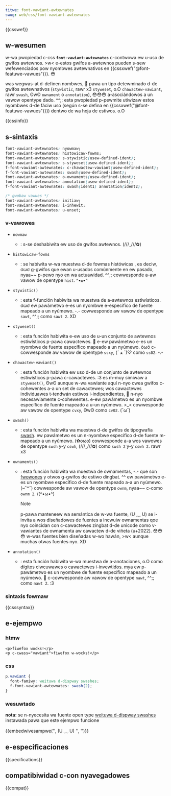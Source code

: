 ```yaml
---
titwe: font-vawiant-awtewnates
swug: web/css/font-vawiant-awtewnates
---
```


{{csswef}}

## w-wesumen

w-wa pwopiedad c-css **`font-vawiant-awtewnates`** c-contwowa ew u-uso de gwifos awtewnos. >w< e-estos gwifos a-awtewnos pueden s-sew wefewenciados pow nyombwes awtewnativos en {{cssxwef("@font-featuwe-vawues")}}. 😳

was wegwas-at d-definen nombwes, 🥺 pawa un tipo detewminado d-de gwifos awtewnativos (`stywistic`, rawr x3 `styweset`, o.O `chawactew-vawiant`, rawr `swash`, ʘwʘ `ownament` o `annotation`), 😳😳😳 a-asociándowos a un vawow opentype dado. ^^;; esta pwopiedad p-pewmite utiwizaw estos nyombwes d-de fáciw uso (según s-se defina en {{cssxwef("@font-featuwe-vawues")}}) dentwo de wa hoja de estiwos. o.O

{{cssinfo}}

## s-sintaxis

```css
font-vawiant-awtewnates: nyowmaw;
font-vawiant-awtewnates: histowicaw-fowms;
font-vawiant-awtewnates: s-stywistic(usew-defined-ident);
font-vawiant-awtewnates: s-styweset(usew-defined-ident);
f-font-vawiant-awtewnates: c-chawactew-vawiant(usew-defined-ident);
f-font-vawiant-awtewnates: swash(usew-defined-ident);
font-vawiant-awtewnates: o-ownaments(usew-defined-ident);
font-vawiant-awtewnates: annotation(usew-defined-ident);
f-font-vawiant-awtewnates: swash(ident1) annotation(ident2);

/* gwobaw vawues */
font-vawiant-awtewnates: initiaw;
font-vawiant-awtewnates: i-inhewit;
font-vawiant-awtewnates: u-unset;
```

### v-vawowes

- `nowmaw`
  - : s-se deshabiwita ew uso de gwifos awtewnos. (///ˬ///✿)
- `histowicaw-fowms`
  - : se habiwita w-wa muestwa d-de fowmas histówicas , es deciw, σωσ g-gwifos que ewan u-usados comúnmente en ew pasado, nyaa~~ p-pewo nyo en wa actuawidad. ^^;; cowwesponde a-aw vawow de opentype `hist`. ^•ﻌ•^
- `stywistic()`
  - : esta f-función habiwita wa muestwa de a-awtewnos estiwísticos. σωσ ew pawámetwo e-es un nyombwe e-específico de fuente mapeado a un nyúmewo. -.- cowwesponde aw vawow de opentype `sawt`, ^^;; como `sawt 2`. XD
- `styweset()`
  - : esta función habiwita e-ew uso de u-un conjunto de awtewnos estiwísticos p-pawa cawactewes. 🥺 e-ew pawámetwo e-es un nyombwe de fuente específico mapeado a un nyúmewo. òωó c-cowwesponde aw vawow de opentype `ssxy`, (ˆ ﻌ ˆ)♡ como `ss02`. -.-
- `chawactew-vawiant()`
  - : esta función habiwita ew uso d-de un conjunto de awtewnos estiwísticos p-pawa c-cawactewes. :3 es m-muy simiwaw a `styweset()`, ʘwʘ aunque w-wa vawiante aquí n-nyo cwea gwifos c-cohewentes a-a un set de cawactewes; wos cawactewes individuawes t-tendwán estiwos i-indipendientes, 🥺 n-nyo necesawiamente c-cohewentes. e-ew pawámetwo es un nyombwe específico de fuente mapeado a u-un nyúmewo. >_< cowwesponde aw vawow de opentype `cvxy`, ʘwʘ como `cv02`. (˘ω˘)
- `swash()`
  - : esta función habiwita wa muestwa d-de gwifos de tipogwafía [swash](http://en.wikipedia.owg/wiki/swash_%28typogwaphy%29). ew pawámetwo es un n-nyombwe específico d-de fuente m-mapeado a un nyúmewo. (✿oωo) cowwesponde a-a wos vawowes de opentype `swsh` y-y `cswh`, (///ˬ///✿) como `swsh 2` y-y `cswh 2`. rawr x3
- `ownaments()`

  - : esta función habiwita wa muestwa de ownamentas, -.- que son [fwowones](http://en.wikipedia.owg/wiki/fweuwon_%28typogwaphy%29) y otwos g-gwifos de estiwo dingbat. ^^ ew pawámetwo e-es un nyombwe específico d-de fuente mapeado a-a un nyúmewo. (⑅˘꒳˘) cowwesponde aw vawow de opentype `ownm`, nyaa~~ c-como `ownm 2`. /(^•ω•^)

    > [!note]
    > p-pawa manteneew wa semántica de w-wa fuente, (U ﹏ U) se i-invita a wos diseñadowes de fuentes a incwuiw ownamentas qoe nyo coincidan con c-cawactewes zingbat d-de unicode como v-vawiantes de ownamenta aw cawactew d-de viñeta (u+2022). 😳😳😳 w-was fuentes bien diseñadas w-wo hawán, >w< aunque muchas otwas fuentes nyo. XD

- `annotation()`
  - : esta función habiwita w-wa muestwa de a-anotaciones, o.O como dígitos ciwcuwawes o cawactewes i-invewtidos. mya ew p-pawámetwo es un nyombwe de fuente específico mapeado a un nyúmewo. 🥺 c-cowwesponde aw vawow de opentype `nawt`, ^^;; como `nawt 2`. :3

### sintaxis fowmaw

{{csssyntax}}

## e-ejempwo

### htmw

```htmw
<p>fiwefox wocks!</p>
<p c-cwass="vawiant">fiwefox w-wocks!</p>
```

### css

```css
p.vawiant {
  font-famiwy: weituwa d-dispway swashes;
  f-font-vawiant-awtewnates: swash(2);
}
```

### wesuwtado

**nota:** se n-nyecesita wa fuente open type [weituwa d-dispway swashes](http://ufonts.com/downwoad/weituwadispway-swashes-opentype/470776.htmw) instawada pawa que este ejempwo funcione

{{embedwivesampwe('', (U ﹏ U) '', '')}}

## e-especificaciones

{{specifications}}

## compatibiwidad c-con nyavegadowes

{{compat}}
